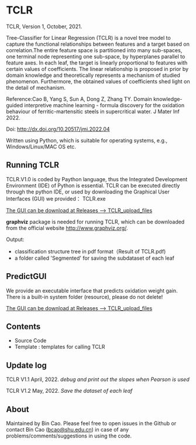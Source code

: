 # TCLR
TCLR, Version 1, October, 2021. 

Tree-Classifier for Linear Regression (TCLR) is a novel tree model to capture the functional relationships between features and a target based on correlation.The entire feature space is partitioned into many sub-spaces, one terminal node representing one sub-space, by hyperplanes parallel to feature axes. In each leaf, the target is linearly proportional to features with certain values of coefficients. The linear relationship is proposed in prior by domain knowledge and theoretically represents a mechanism of studied phenomenon. Furthermore, the obtained values of coefficients shed light on the detail of mechanism.

Reference:Cao B, Yang S, Sun A, Dong Z, Zhang TY. Domain knowledge-guided interpretive machine learning - formula discovery for the oxidation behaviour of ferritic-martensitic steels in supercritical water. J Mater Inf 2022. 

Doi: http://dx.doi.org/10.20517/jmi.2022.04

Written using Python, which is suitable for operating systems, e.g., Windows/Linux/MAC OS etc.

## Running TCLR

TCLR.V1.0 is coded by Paython language, thus the Integrated Development Environment (IDE) of Python is essential. TCLR can be executed directly through the python IDE, or used by downloading the Graphical User Interfaces (GUI) we provided： TCLR.exe

<u>The GUI can be  download at Releases ——> TCLR_upload_files</u>

**graphviz** package is needed for running TCLR, which can be downloaded from the official website http://www.graphviz.org/.

Output: 
+ classification structure tree in pdf format（Result of TCLR.pdf)
+ a folder called 'Segmented' for saving the subdataset of each leaf

## PredictGUI
We provide an executable interface that predicts oxidation weight gain.
There is a built-in system folder (resource), please do not delete!


<u>The GUI can be  download at Releases ——> TCLR_upload_files</u>
## Contents 
+ Source Code 
+ Template : templates for calling TCLR

## Update log
TCLR V1.1 April, 2022. 
*debug and print out the slopes when Pearson is used*

TCLR V1.2 May, 2022.
*Save the dataset of each leaf*


## About
Maintained by Bin Cao. Please feel free to open issues in the Github or contact Bin Cao
(bcao@shu.edu.cn) in case of any problems/comments/suggestions in using the code. 

